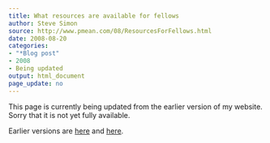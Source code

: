 ```yaml
---
title: What resources are available for fellows
author: Steve Simon
source: http://www.pmean.com/08/ResourcesForFellows.html
date: 2008-08-20
categories:
- "*Blog post"
- 2008
- Being updated
output: html_document
page_update: no
---
```


This page is currently being updated from the earlier version of my website. Sorry that it is not yet fully available.

<!---More--->


Earlier versions are [here][sim1] and [here][sim2].

[sim1]: http://www.pmean.com/08/ResourcesForFellows.html
[sim2]: http://new.pmean.com/resources-for-fellows/
